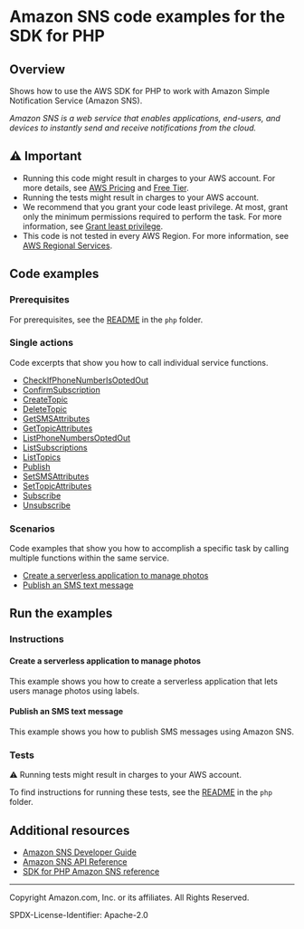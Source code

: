 # Amazon SNS code examples for the SDK for PHP

## Overview

Shows how to use the AWS SDK for PHP to work with Amazon Simple Notification Service (Amazon SNS).

<!--custom.overview.start-->
<!--custom.overview.end-->

_Amazon SNS is a web service that enables applications, end-users, and devices to instantly send and receive notifications from the cloud._

## ⚠ Important

* Running this code might result in charges to your AWS account. For more details, see [AWS Pricing](https://aws.amazon.com/pricing/) and [Free Tier](https://aws.amazon.com/free/).
* Running the tests might result in charges to your AWS account.
* We recommend that you grant your code least privilege. At most, grant only the minimum permissions required to perform the task. For more information, see [Grant least privilege](https://docs.aws.amazon.com/IAM/latest/UserGuide/best-practices.html#grant-least-privilege).
* This code is not tested in every AWS Region. For more information, see [AWS Regional Services](https://aws.amazon.com/about-aws/global-infrastructure/regional-product-services).

<!--custom.important.start-->
<!--custom.important.end-->

## Code examples

### Prerequisites

For prerequisites, see the [README](../../README.md#Prerequisites) in the `php` folder.


<!--custom.prerequisites.start-->
<!--custom.prerequisites.end-->

### Single actions

Code excerpts that show you how to call individual service functions.

- [CheckIfPhoneNumberIsOptedOut](CheckOptOut.php#L10)
- [ConfirmSubscription](ConfirmSubscription.php#L10)
- [CreateTopic](CreateTopic.php#L10)
- [DeleteTopic](DeleteTopic.php#L10)
- [GetSMSAttributes](GetSMSAtrributes.php#L10)
- [GetTopicAttributes](GetTopicAttributes.php#L26)
- [ListPhoneNumbersOptedOut](ListOptOut.php#L10)
- [ListSubscriptions](ListSubscriptions.php#L10)
- [ListTopics](ListTopics.php#L10)
- [Publish](PublishTopic.php#L10)
- [SetSMSAttributes](SetSMSAttributes.php#L26)
- [SetTopicAttributes](SetTopicAttributes.php#L10)
- [Subscribe](SubscribeEmail.php#L10)
- [Unsubscribe](Unsubscribe.php#L10)

### Scenarios

Code examples that show you how to accomplish a specific task by calling multiple
functions within the same service.

- [Create a serverless application to manage photos](php/applications/photo_asset_manager)
- [Publish an SMS text message](PublishTextSMS.php)


<!--custom.examples.start-->
<!--custom.examples.end-->

## Run the examples

### Instructions


<!--custom.instructions.start-->
<!--custom.instructions.end-->



#### Create a serverless application to manage photos

This example shows you how to create a serverless application that lets users manage photos using labels.


<!--custom.scenario_prereqs.cross_PAM.start-->
<!--custom.scenario_prereqs.cross_PAM.end-->


<!--custom.scenarios.cross_PAM.start-->
<!--custom.scenarios.cross_PAM.end-->

#### Publish an SMS text message

This example shows you how to publish SMS messages using Amazon SNS.


<!--custom.scenario_prereqs.sns_PublishTextSMS.start-->
<!--custom.scenario_prereqs.sns_PublishTextSMS.end-->


<!--custom.scenarios.sns_PublishTextSMS.start-->
<!--custom.scenarios.sns_PublishTextSMS.end-->

### Tests

⚠ Running tests might result in charges to your AWS account.


To find instructions for running these tests, see the [README](../../README.md#Tests)
in the `php` folder.



<!--custom.tests.start-->
<!--custom.tests.end-->

## Additional resources

- [Amazon SNS Developer Guide](https://docs.aws.amazon.com/sns/latest/dg/welcome.html)
- [Amazon SNS API Reference](https://docs.aws.amazon.com/sns/latest/api/welcome.html)
- [SDK for PHP Amazon SNS reference](https://docs.aws.amazon.com/aws-sdk-php/v3/api/namespace-Aws.Sns.html)

<!--custom.resources.start-->
<!--custom.resources.end-->

---

Copyright Amazon.com, Inc. or its affiliates. All Rights Reserved.

SPDX-License-Identifier: Apache-2.0